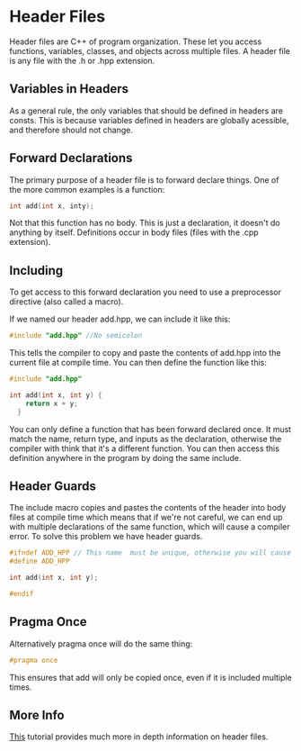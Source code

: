 # Header Files

Header files are C++ of program organization. These let you access functions, variables, classes, and objects across multiple files. A header file is any file with the .h or .hpp extension.

## Variables in Headers

As a general rule, the only variables that should be defined in headers are consts. This is because variables defined in headers are globally acessible, and therefore should not change.

## Forward Declarations

The primary purpose of a header file is to forward declare things. One of the more common examples is a function:

```cpp
int add(int x, inty);
```

Not that this function has no body. This is just a declaration, it doesn't do anything by itself. Definitions occur in body files (files with the .cpp extension).

## Including

To get access to this forward declaration you need to use a preprocessor directive (also called a macro).

If we named our header add.hpp, we can include it like this:

```cpp
#include "add.hpp" //No semicolon
```

This tells the compiler to copy and paste the contents of add.hpp into the current file at compile time. You can then define the function like this:

```cpp
#include "add.hpp"

int add(int x, int y) {
    return x + y;
  }
```

You can only define a function that has been forward declared once. It must match the name, return type, and inputs as the declaration, otherwise the compiler with think that it's a different function. You can then access this definition anywhere in the program by doing the same include.

## Header Guards

The include macro copies and pastes the contents of the header into body files at compile time which means that if we're not careful, we can end up with multiple declarations of the same function, which will cause a compiler error. To solve this problem we have header guards.

```cpp
#ifndef ADD_HPP // This name  must be unique, otherwise you will cause other headers to be ignored
#define ADD_HPP

int add(int x, int y);

#endif
```

## Pragma Once

Alternatively pragma once will do the same thing:

```cpp
#pragma once
```

This ensures that add will only be copied once, even if it is included multiple times.

## More Info

[This](https://www.learncpp.com/cpp-tutorial/header-files/) tutorial provides much more in depth information on header files.
